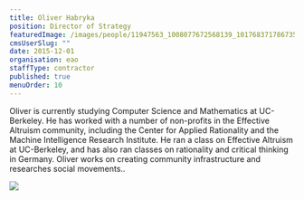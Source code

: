 ```yaml
---
title: Oliver Habryka
position: Director of Strategy
featuredImage: /images/people/11947563_1008077672568139_1017683717867352200_n.jpg
cmsUserSlug: ""
date: 2015-12-01 
organisation: eao
staffType: contractor
published: true
menuOrder: 10
---
```


Oliver is currently studying Computer Science and Mathematics at UC-Berkeley. He has worked with a number of non-profits in the Effective Altruism community, including the Center for Applied Rationality and the Machine Intelligence Research Institute. He ran a class on Effective Altruism at UC-Berkeley, and has also ran classes on rationality and critical thinking in Germany. Oliver works on creating community infrastructure and researches social movements..

![](https://ssl.gstatic.com/ui/v1/icons/mail/images/cleardot.gif)

  
